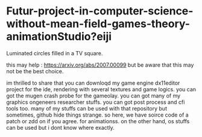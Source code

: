 # Futur-project-in-computer-science-without-mean-field-games-theory-animationStudio?eiji
Luminated circles filled in a TV square.

this may help : https://arxiv.org/abs/2007.00099
but be aware that this may not be the best choice.

im thrilled to share that you can downloqd my game engine dx11editor project for the ide, rendering with several textures and game logics. you can got the mugen crash probe for the gameolay. you can got many of my graphics ongeneers researcher stuffs. you can got post process and cfi tools too. many of my stuffs can be used with that repository but sometimes, github hide things strange. so here, we have soirce code of a patch or zdd on if you agree. for animationss. on the other hand, os stuffs can be used but i dont know where exactly.

